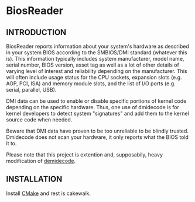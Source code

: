 BiosReader
==========

INTRODUCTION
------------

BiosReader reports information about your system's hardware as described in
your system BIOS according to the SMBIOS/DMI standard (whatever this is). 
This information typically includes system manufacturer, model name, serial number, BIOS
version, asset tag as well as a lot of other details of varying level of
interest and reliability depending on the manufacturer. This will often
include usage status for the CPU sockets, expansion slots (e.g. AGP, PCI,
ISA) and memory module slots, and the list of I/O ports (e.g. serial,
parallel, USB).

DMI data can be used to enable or disable specific portions of kernel code
depending on the specific hardware. Thus, one use of dmidecode is for kernel
developers to detect system "signatures" and add them to the kernel source
code when needed.

Beware that DMI data have proven to be too unreliable to be blindly trusted.
Dmidecode does not scan your hardware, it only reports what the BIOS told it
to.

Please note that this project is extention and, supposabily, heavy modification of
[demidecode](https://www.nongnu.org/dmidecode/).


INSTALLATION
------------

Install [CMake](https://cmake.org/) and rest is cakewalk.



